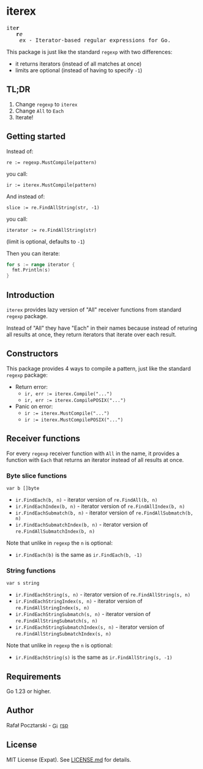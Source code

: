 # iterex

<tt>ite<b>r</b><br/>
&nbsp;&nbsp;&nbsp;<b>r</b><i>e</i><br/>
&nbsp;&nbsp;&nbsp;&nbsp;<i>e</i>x - Iterator-based regular expressions for Go.</tt>

This package is just like the standard `regexp` with two differences:

- it returns iterators (instead of all matches at once)
- limits are optional (instead of having to specify `-1`)

## TL;DR

1. Change `regexp` to `iterex`
2. Change `All` to `Each`
3. Iterate!

## Getting started

Instead of:

`re := regexp.MustCompile(pattern)`

you call:

`ir := iterex.MustCompile(pattern)`

And instead of:

`slice := re.FindAllString(str, -1)`

you call:

`iterator := re.FindAllString(str)`

(limit is optional, defaults to `-1`)

Then you can iterate:

```go
for s := range iterator {
  fmt.Println(s)
}
```

## Introduction

`iterex` provides lazy version of "All" receiver functions from
standard `regexp` package.

Instead of "All" they have "Each" in their names because instead of
returing all results at once, they return iterators that iterate over each result.

## Constructors

This package provides 4 ways to compile a pattern,
just like the standard `regexp` package:

- Return error:
  - `ir, err := iterex.Compile("...")`
  - `ir, err := iterex.CompilePOSIX("...")`
- Panic on error:
  - `ir := iterex.MustCompile("...")`
  - `ir := iterex.MustCompilePOSIX("...")`

## Receiver functions

For every `regexp` receiver function with `All` in the name,
it provides a function with `Each` that returns an iterator instead of all results at once.

### Byte slice functions

`var b []byte`

- `ir.FindEach(b, n)` - iterator version of `re.FindAll(b, n)`
- `ir.FindEachIndex(b, n)` - iterator version of `re.FindAllIndex(b, n)`
- `ir.FindEachSubmatch(b, n)` - iterator version of `re.FindAllSubmatch(b, n)`
- `ir.FindEachSubmatchIndex(b, n)` - iterator version of `re.FindAllSubmatchIndex(b, n)`

Note that unlike in `regexp` the `n` is optional:

- `ir.FindEach(b)` is the same as `ir.FindEach(b, -1)`

### String functions

`var s string`

- `ir.FindEachString(s, n)` - iterator version of `re.FindAllString(s, n)`
- `ir.FindEachStringIndex(s, n)` - iterator version of `re.FindAllStringIndex(s, n)`
- `ir.FindEachStringSubmatch(s, n)` - iterator version of `re.FindAllStringSubmatch(s, n)`
- `ir.FindEachStringSubmatchIndex(s, n)` - iterator version of `re.FindAllStringSubmatchIndex(s, n)`

Note that unlike in `regexp` the `n` is optional:

- `ir.FindEachString(s)` is the same as `ir.FindAllString(s, -1)`

<!-- ## Issues

For any bug reports or feature requests please
[post an issue on GitHub][issues-url]. -->

## Requirements

Go 1.23 or higher.

## Author

Rafał Pocztarski - <img src="https://cdn.jsdelivr.net/npm/simple-icons@v13/icons/github.svg" alt="GitHub" width="16" height="16" style="vertical-align:middle"> [rsp][github-follow-url]

## License

MIT License (Expat). See [LICENSE.md](LICENSE.md) for details.

[github-url]: https://github.com/rsp/iterex
[github-logo]: https://github.githubassets.com/images/modules/logos_page/GitHub-Mark.png
[readme-url]: https://github.com/rsp/iterex#readme
[issues-url]: https://github.com/rsp/iterex/issues
[license-url]: https://github.com/rsp/iterex/blob/master/LICENSE.md
[actions-url]: https://github.com/rsp/iterex/actions
[license-img]: https://img.shields.io/npm/l/ende.svg
[github-follow-url]: https://github.com/rsp
[github-follow-img]: https://img.shields.io/github/followers/rsp.svg?style=social&logo=github&label=Follow
[twitter-follow-url]: https://twitter.com/intent/follow?screen_name=pocztarski
[twitter-follow-img]: https://img.shields.io/twitter/follow/pocztarski.svg?style=social&logo=twitter&label=Follow
[stackoverflow-url]: https://stackoverflow.com/users/613198/rsp
[stackexchange-url]: https://stackexchange.com/users/303952/rsp
[stackexchange-img]: https://stackexchange.com/users/flair/303952.png

